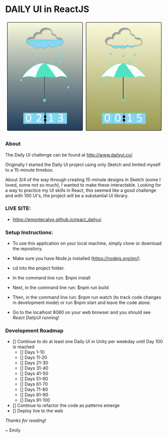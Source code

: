 
# DAILY UI in ReactJS

![Alt text](./day014.png?raw=true "Rain/Shine Umbrella from Day014 - Countdown Timer")

### About
The Daily UI challenge can be found at http://www.dailyui.co/

Originally I started the Daily UI project using only Sketch and limited myself to a 15-minute timebox.

About 3/4 of the way through creating 15-minute designs in Sketch (some I loved, some not so much), I wanted to make these interactable.  Looking for a way to practice my UI skills in React, this seemed like a good challenge and with 100 UI's, the project will be a substantial UI library.


### LIVE SITE:
* https://emontecalvo.github.io/react_dailyui


### Setup Instructions:

* To use this application on your local machine, simply clone or download the repository.

* Make sure you have Node.js installed (https://nodejs.org/en/).

* cd into the project folder.

* In the command line run: $npm install

* Next, in the command line run: $npm run build

* Then, in the command line run: $npm run watch (to track code changes in development mode) or run $npm start and leave the code alone.

* Go to the localhost 8080 on your web browser and you should see *React DailyUI* running!

### Development Roadmap

 - [] Continue to do at least one Daily UI in Unity per weekday until Day 100 is reached
 	- [] Days 1-10
 	- [] Days 11-20
 	- [] Days 21-30
 	- [] Days 31-40
 	- [] Days 41-50
 	- [] Days 51-60
 	- [] Days 61-70
 	- [] Days 71-80
 	- [] Days 81-90
 	- [] Days 91-100
 - [] Continue to refactor the code as patterns emerge
 - [] Deploy live to the web


  *Thanks for reading!*
 
 ~ Emily




